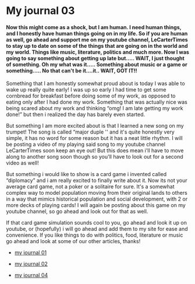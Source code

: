# My journal 03

#### Now this might come as a shock, but I am human. I need human things, and I honestly have human things going on in my life. So if you are human as well, go ahead and support me on my youtube channel, LeCarterTimes to stay up to date on some of the things that are going on in the world and my world. Things like music, literature, politics and much more. Now I was going to say something about getting up late but….. WAIT, I just thought of something. Oh my what was it….. Something about music or a game or something….. No that can't be it….it.. WAIT, GOT IT!!

Something that I am honestly somewhat proud about is today I was able to wake up really quite early! I was up so early I had time to get some cornbread for breakfast before doing some of my work, as opposed to eating only after I had done my work. Something that was actually nice was being scared about my work and thinking “omg! I am late getting my work done!” but then i realized the day has barely even started.

But something I am more excited about is that I learned a new song on my trumpet! The song is called “major duple '' and it's quite honestly very simple, it has no word for some reason but it has a neat little rhythm. I will be posting a video of my playing said song to my youtube channel LeCarterTimes soon keep an eye out! But this does mean i'll have to move along to another song soon though so you'll have to look out for a second video as well!

But something i would like to show is a card game i invented called “diplomacy” and i am really excited to finally write about it. Now its not your average card game, not a poker or a solitaire for sure. It's a somewhat complex way to model population moving from their original lands to others in a way that mimics historical population and social development, with 2 or more decks of playing cards! I will again be posting about this game on my youtube channel, so go ahead and look out for that as well.

If that card game simulation sounds cool to you, go ahead and look it up on youtube, or (hopefully) i will go ahead and add them to my site for ease and convenience. If you like things to do with politics, food, literature or music go ahead and look at some of our other articles, thanks!

- [my journal 01](https://lecartertimes.github.io/articletwo.html)

- [my journal 02](https://lecartertimes.github.io/articlethree.html)

- [my journal 04](https://lecartertimes.github.io/articlefive.html)
